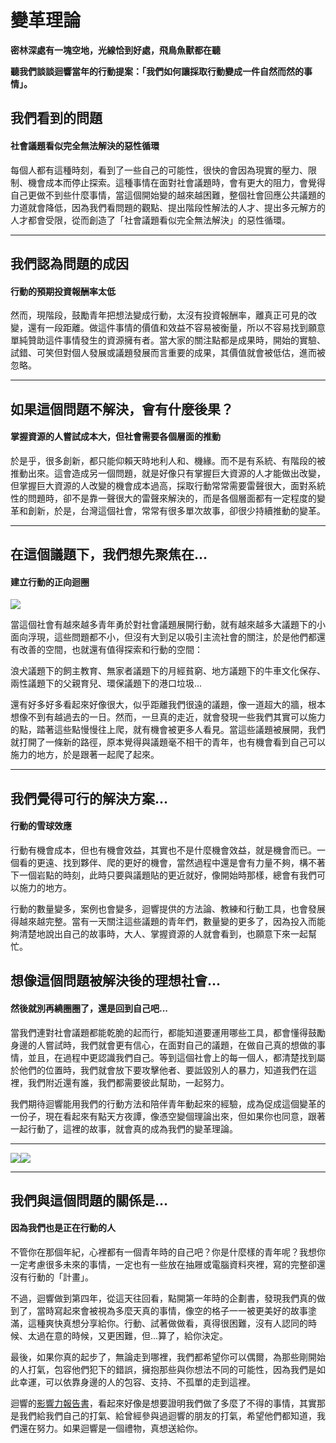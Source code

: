 # 變革理論

**密林深處有一塊空地，光線恰到好處，飛鳥魚獸都在聽**

**聽我們談談迴響當年的行動提案：「我們如何讓採取行動變成一件自然而然的事情」。**  
  


## **我們看到的問題**

#### **社會議題看似完全無法解決的惡性循環**

每個人都有這種時刻，看到了一些自己的可能性，很快的會因為現實的壓力、限制、機會成本而停止探索。這種事情在面對社會議題時，會有更大的阻力，會覺得自己更做不到些什麼事情，當這個開始變的越來越困難，整個社會回應公共議題的力道就會降低，因為我們看問題的觀點、提出階段性解法的人才、提出多元解方的人才都會受限，從而創造了「社會議題看似完全無法解決」的惡性循環。  
****

## **我們認為問題的成因**

#### **行動的預期投資報酬率太低**

然而，現階段，鼓勵青年把想法變成行動，太沒有投資報酬率，離真正可見的改變，還有一段距離。做這件事情的價值和效益不容易被衡量，所以不容易找到願意單純贊助這件事情發生的資源擁有者。當大家的關注點都是成果時，開始的實驗、試錯、可笑但對個人發展或議題發展而言重要的成果，其價值就會被低估，進而被忽略。  
****

## **如果這個問題不解決，會有什麼後果？**

#### **掌握資源的人嘗試成本大，但社會需要各個層面的推動**

於是乎，很多創新，都只能仰賴天時地利人和、機緣。而不是有系統、有階段的被推動出來。這會造成另一個問題，就是好像只有掌握巨大資源的人才能做出改變，但掌握巨大資源的人改變的機會成本過高，採取行動常常需要雷聲很大，面對系統性的問題時，卻不是靠一聲很大的雷聲來解決的，而是各個層面都有一定程度的變革和創新，於是，台灣這個社會，常常有很多單次故事，卻很少持續推動的變革。  
****

## **在這個議題下，我們想先聚焦在...**

#### **建立行動的正向迴圈** 

![](https://lh4.googleusercontent.com/jF9JY1lp1hYBnrialAQbo9cv5rXa-NaFy76SuVIxYxqs1RS9AEaiXbPlMHjyVoR-oFhYgrQfWIY2GNBz1fj7zVOksKFkaKmnqClEVLOg0bVbDOLKtZKpXYbRX9-bPjt5PcF2vN1e)

當這個社會有越來越多青年勇於對社會議題展開行動，就有越來越多大議題下的小面向浮現，這些問題都不小，但沒有大到足以吸引主流社會的關注，於是他們都還有改善的空間，也就還有值得探索和行動的空間：  


浪犬議題下的飼主教育、無家者議題下的月經貧窮、地方議題下的牛車文化保存、兩性議題下的父親育兒、環保議題下的港口垃圾...  


還有好多好多看起來好像很大，似乎距離我們很遠的議題，像一道超大的牆，根本想像不到有越過去的一日。然而，一旦真的走近，就會發現一些我們其實可以施力的點，踏著這些點慢慢往上爬，就有機會被更多人看見。當這些議題被展開，我們就打開了一條新的路徑，原本覺得與議題毫不相干的青年，也有機會看到自己可以施力的地方，於是跟著一起爬了起來。  
****

## **我們覺得可行的解決方案...**

#### **行動的雪球效應** 

行動有機會成本，但也有機會效益，其實也不是什麼機會效益，就是機會而已。一個看的更遠、找到夥伴、爬的更好的機會，當然過程中還是會有力量不夠，構不著下一個岩點的時刻，此時只要與議題貼的更近就好，像開始時那樣，總會有我們可以施力的地方。  


行動的數量變多，案例也會變多，迴響提供的方法論、教練和行動工具，也會發展得越來越完整。當有一天關注這些議題的青年們，數量變的更多了，因為投入而能夠清楚地說出自己的故事時，大人、掌握資源的人就會看到，也願意下來一起幫忙。  


## **想像這個問題被解決後的理想社會...**

#### **然後就別再繞圈圈了，還是回到自己吧...** 

當我們連對社會議題都能乾脆的起而行，都能知道要運用哪些工具，都會懂得鼓勵身邊的人嘗試時，我們就會更有信心，在面對自己的議題，在做自己真的想做的事情，並且，在過程中更認識我們自己。等到這個社會上的每一個人，都清楚找到屬於他們的位置時，我們就會放下要攻擊他者、要詆毀別人的暴力，知道我們在這裡，我們附近還有誰，我們都需要彼此幫助，一起努力。  


我們期待迴響能用我們的行動方法和陪伴青年動起來的經驗，成為促成這個變革的一份子，現在看起來有點天方夜譚，像憑空變個理論出來，但如果你也同意，跟著一起行動了，這裡的故事，就會真的成為我們的變革理論。  
****

![](https://lh3.googleusercontent.com/8HzXv41EQNiQeQoZCZLo-vMTCf0uAGnxvFURrhoK_7Z3eftMYnXy4mR5vzsTPvq3mIs4UEpzB5orrA43cxOgdJgY0ZA4jmkelG7zaKav5CsAwLSf6KW-yl6N3VrJGxknzO1j7xVs)![](https://lh5.googleusercontent.com/7jKNBXNS6znxZg2EbCuzu0D3EanLKVp0fXe1QqxuYjPv8XmM6mJjibW4vbQu8iHORG6ci_rlcEVx4DvaytaDLK9Zdeqc88lFA3IfHnhZYRgBedd-hndw-ne4u1FJhdCCM8EJnV2G)  
****

## **我們與這個問題的關係是...**

#### **因為我們也是正在行動的人**

不管你在那個年紀，心裡都有一個青年時的自己吧？你是什麼樣的青年呢？我想你一定考慮很多未來的事情，一定也有一些放在抽屜或電腦資料夾裡，寫的完整卻還沒有行動的「計畫」。

不過，迴響做到第四年，從這天往回看，點開第一年時的企劃書，發現我們真的做到了，當時寫起來會被視為多麼天真的事情，像空的格子一一被更美好的故事塗滿，這種爽快真想分享給你。行動、試著做做看，真得很困難，沒有人認同的時候、太過在意的時候，又更困難，但...算了，給你決定。

最後，如果你真的起步了，無論走到哪裡，我們都希望你可以偶爾，為那些剛開始的人打氣，包容他們犯下的錯誤，擁抱那些與你想法不同的可能性，因為我們是如此幸運，可以依靠身邊的人的包容、支持、不孤單的走到這裡。

迴響的[影響力報告書](../wo-men-de-zu-ji/ying-xiang-li-bao-gao.md)，看起來好像是想要證明我們做了多麼了不得的事情，其實那是我們給我們自己的打氣、給曾經參與過迴響的朋友的打氣，希望他們都知道，我們還在努力。如果迴響是一個禮物，真想送給你。  


